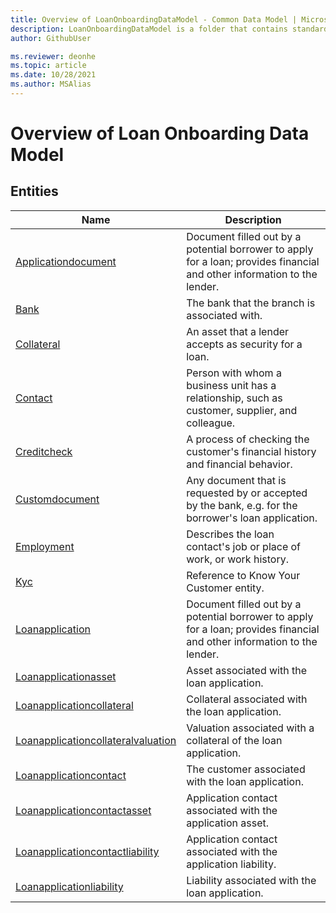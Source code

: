 ```yaml
---
title: Overview of LoanOnboardingDataModel - Common Data Model | Microsoft Docs
description: LoanOnboardingDataModel is a folder that contains standard entities related to the Common Data Model.
author: GithubUser

ms.reviewer: deonhe
ms.topic: article
ms.date: 10/28/2021
ms.author: MSAlias
---
```


# Overview of Loan Onboarding Data Model


## Entities

|Name|Description|
|---|---|
|[Applicationdocument](Applicationdocument.md)|Document filled out by a potential borrower to apply for a loan; provides financial and other information to the lender.|
|[Bank](Bank.md)|The bank that the branch is associated with.|
|[Collateral](Collateral.md)|An asset that a lender accepts as security for a loan.|
|[Contact](Contact.md)|Person with whom a business unit has a relationship, such as customer, supplier, and colleague.|
|[Creditcheck](Creditcheck.md)|A process of checking the customer's financial history and financial behavior.|
|[Customdocument](Customdocument.md)|Any document that is requested by or accepted by the bank, e.g. for the borrower's loan application.|
|[Employment](Employment.md)|Describes the loan contact's job or place of work, or work history.|
|[Kyc](Kyc.md)|Reference to Know Your Customer entity.|
|[Loanapplication](Loanapplication.md)|Document filled out by a potential borrower to apply for a loan; provides financial and other information to the lender.|
|[Loanapplicationasset](Loanapplicationasset.md)|Asset associated with the loan application.|
|[Loanapplicationcollateral](Loanapplicationcollateral.md)|Collateral associated with the loan application.|
|[Loanapplicationcollateralvaluation](Loanapplicationcollateralvaluation.md)|Valuation associated with a collateral of the loan application.|
|[Loanapplicationcontact](Loanapplicationcontact.md)|The customer associated with the loan application.|
|[Loanapplicationcontactasset](Loanapplicationcontactasset.md)|Application contact associated with the application asset.|
|[Loanapplicationcontactliability](Loanapplicationcontactliability.md)|Application contact associated with the application liability.|
|[Loanapplicationliability](Loanapplicationliability.md)|Liability associated with the loan application.|
